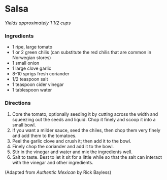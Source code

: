 Salsa
=====

*Yields approximately 1 1/2 cups*

### Ingredients

* 1 ripe, large tomato
* 1 or 2 green chilis (can substitute the red chilis that are common in Norwegian stores)
* 1 small onion
* 1 large clove garlic
* 8-10 sprigs fresh coriander
* 1/2 teaspoon salt
* 1 teaspoon cider vinegar
* 1 tablespoon water

### Directions

1. Core the tomato, optionally seeding it by cutting across the width and squeezing out the seeds and liquid. Chop it finely and scoop it into a small bowl.
2. If you want a milder sauce, seed the chiles, then chop them very finely and add them to the tomatoes.
3. Peel the garlic clove and crush it; then add it to the bowl.
4. Finely chop the coriander and add it to the bowl.
5. Stir in the vinegar and water and mix the ingredients well.
6. Salt to taste. Best to let it sit for a little while so that the salt can interact with the vinegar and other ingredients.

(Adapted from *Authentic Mexican* by Rick Bayless)